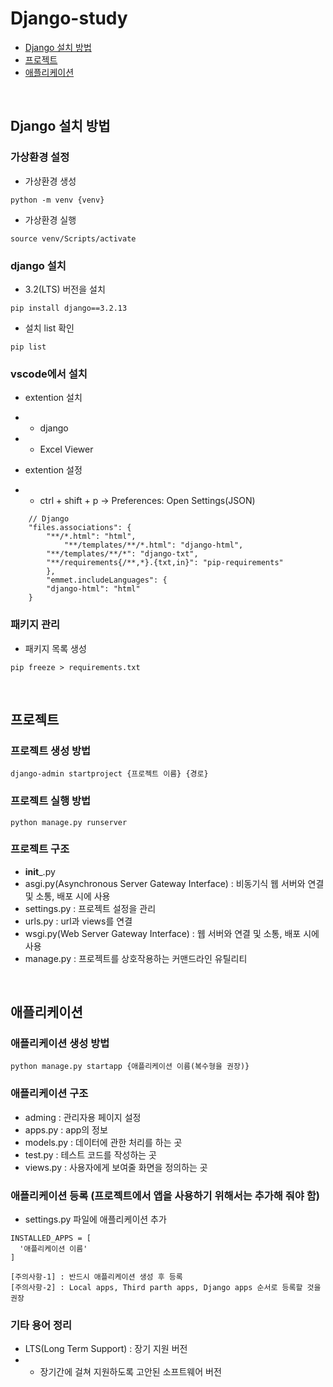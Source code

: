 # Django-study
- [Django 설치 방법](#django-설치-방법)     
- [프로젝트](#프로젝트)
- [애플리케이션](#애플리케이션)

<br>
    
## Django 설치 방법


### 가상환경 설정
- 가상환경 생성
```
python -m venv {venv}
```

- 가상환경 실행
```
source venv/Scripts/activate
```

### django 설치
- 3.2(LTS) 버전을 설치
```
pip install django==3.2.13
```

- 설치 list 확인
```
pip list
```

### vscode에서 설치
- extention 설치     
- - django
- - Excel Viewer

- extention 설정
- - ctrl + shift + p -> Preferences: Open Settings(JSON)
```
    // Django
    "files.associations": {
        "**/*.html": "html",
            "**/templates/**/*.html": "django-html",
        "**/templates/**/*": "django-txt",
        "**/requirements{/**,*}.{txt,in}": "pip-requirements"
        },
        "emmet.includeLanguages": {
        "django-html": "html"
    }
```

### 패키지 관리     
- 패키지 목록 생성
```
pip freeze > requirements.txt
```

<br>

## 프로젝트     

### 프로젝트 생성 방법
```
django-admin startproject {프로젝트 이름} {경로}
```

### 프로젝트 실행 방법     
```
python manage.py runserver
```

### 프로젝트 구조
- __init___.py
- asgi.py(Asynchronous Server Gateway Interface) : 비동기식 웹 서버와 연결 및 소통, 배포 시에 사용
- settings.py : 프로젝트 설정을 관리
- urls.py : url과 views를 연결
- wsgi.py(Web Server Gateway Interface) : 웹 서버와 연결 및 소통, 배포 시에 사용
- manage.py : 프로젝트를 상호작용하는 커맨드라인 유틸리티

<br>

## 애플리케이션     

### 애플리케이션 생성 방법
```
python manage.py startapp {애플리케이션 이름(복수형을 권장)}
```

### 애플리케이션 구조
- adming : 관리자용 페이지 설정
- apps.py : app의 정보
- models.py : 데이터에 관한 처리를 하는 곳
- test.py : 테스트 코드를 작성하는 곳
- views.py : 사용자에게 보여줄 화면을 정의하는 곳

### 애플리케이션 등록 (프로젝트에서 앱을 사용하기 위해서는 추가해 줘야 함)
- settings.py 파일에 애플리케이션 추가
```
INSTALLED_APPS = [
  '애플리케이션 이름'
]

[주의사항-1] : 반드시 애플리케이션 생성 후 등록
[주의사항-2] : Local apps, Third parth apps, Django apps 순서로 등록할 것을 권장

```

### 기타 용어 정리
- LTS(Long Term Support) : 장기 지원 버전     
- - 장기간에 걸쳐 지원하도록 고안된 소프트웨어 버전
